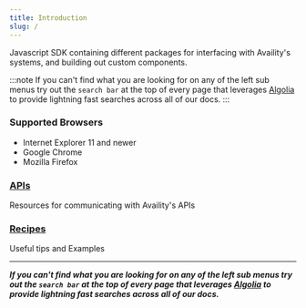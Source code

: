 ```yaml
---
title: Introduction
slug: /
---
```


Javascript SDK containing different packages for interfacing with Availity's systems, and building out custom components.

:::note
If you can't find what you are looking for on any of the left sub menus try out the `search bar` at the top of every page that leverages [Algolia](https://www.algolia.com/) to provide lightning fast searches across all of our docs.
:::

### Supported Browsers

-   Internet Explorer 11 and newer
-   Google Chrome
-   Mozilla Firefox

### [APIs](./api/getting-started.md)

Resources for communicating with Availity's APIs

### [Recipes](./recipes/proxy.md)

Useful tips and Examples

---

**_If you can't find what you are looking for on any of the left sub menus try out the `search bar` at the top of every page that leverages [Algolia](https://www.algolia.com/) to provide lightning fast searches across all of our docs._**
